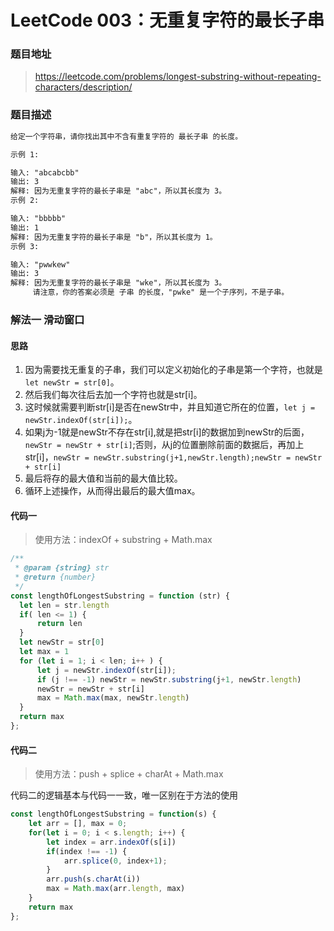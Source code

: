 # LeetCode 003：无重复字符的最长子串

### 题目地址

> https://leetcode.com/problems/longest-substring-without-repeating-characters/description/

### 题目描述

```md
给定一个字符串，请你找出其中不含有重复字符的 最长子串 的长度。

示例 1:

输入: "abcabcbb"
输出: 3
解释: 因为无重复字符的最长子串是 "abc"，所以其长度为 3。
示例 2:

输入: "bbbbb"
输出: 1
解释: 因为无重复字符的最长子串是 "b"，所以其长度为 1。
示例 3:

输入: "pwwkew"
输出: 3
解释: 因为无重复字符的最长子串是 "wke"，所以其长度为 3。
     请注意，你的答案必须是 子串 的长度，"pwke" 是一个子序列，不是子串。

```

### 解法一 滑动窗口


#### 思路

1. 因为需要找无重复的子串，我们可以定义初始化的子串是第一个字符，也就是 `let newStr = str[0]`。
2. 然后我们每次往后去加一个字符也就是str[i]。
3. 这时候就需要判断str[i]是否在newStr中，并且知道它所在的位置，`let j = newStr.indexOf(str[i]);`。
4. 如果j为-1就是newStr不存在str[i],就是把str[i]的数据加到newStr的后面，`newStr = newStr + str[i]`;否则，从j的位置删除前面的数据后，再加上str[i]，`newStr = newStr.substring(j+1,newStr.length);newStr = newStr + str[i]`
5. 最后将存的最大值和当前的最大值比较。
6. 循环上述操作，从而得出最后的最大值max。

#### 代码一

> 使用方法：indexOf + substring + Math.max
```javascript
/**
 * @param {string} str
 * @return {number}
 */
const lengthOfLongestSubstring = function (str) {
  let len = str.length
  if( len <= 1) {
      return len
  }
  let newStr = str[0]
  let max = 1
  for (let i = 1; i < len; i++ ) {
      let j = newStr.indexOf(str[i]);
      if (j !== -1) newStr = newStr.substring(j+1, newStr.length)
      newStr = newStr + str[i]
      max = Math.max(max, newStr.length)
  }
  return max
};
```

#### 代码二
> 使用方法：push + splice + charAt + Math.max

代码二的逻辑基本与代码一一致，唯一区别在于方法的使用
```javascript
const lengthOfLongestSubstring = function(s) {
    let arr = [], max = 0;
    for(let i = 0; i < s.length; i++) {
        let index = arr.indexOf(s[i])
        if(index !== -1) {
            arr.splice(0, index+1);
        }
        arr.push(s.charAt(i))
        max = Math.max(arr.length, max) 
    }
    return max
};
```

